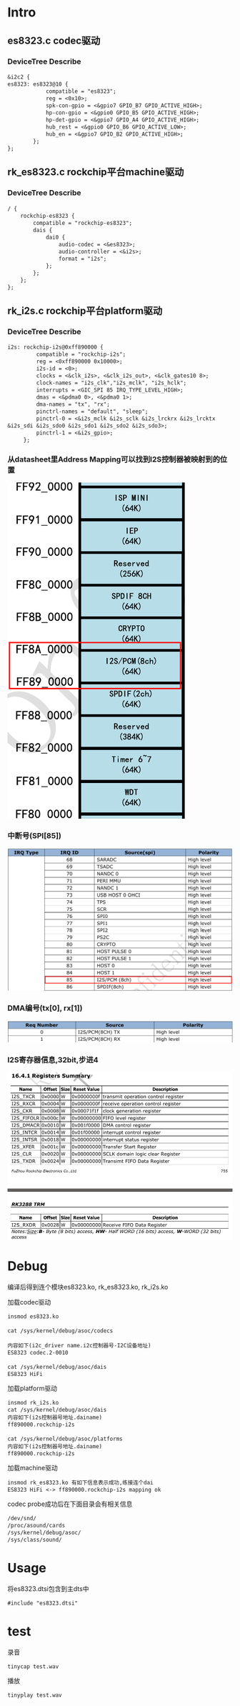 # Intro

## es8323.c codec驱动

### DeviceTree Describe

	&i2c2 {
	es8323: es8323@10 {
				compatible = "es8323";
				reg = <0x10>;
				spk-con-gpio = <&gpio7 GPIO_B7 GPIO_ACTIVE_HIGH>;
				hp-con-gpio = <&gpio0 GPIO_B5 GPIO_ACTIVE_HIGH>;
				hp-det-gpio = <&gpio7 GPIO_A4 GPIO_ACTIVE_HIGH>;
				hub_rest = <&gpio0 GPIO_B6 GPIO_ACTIVE_LOW>;
				hub_en = <&gpio7 GPIO_B2 GPIO_ACTIVE_HIGH>;
			};
	};

## rk_es8323.c rockchip平台machine驱动

### DeviceTree Describe

	/ {
		rockchip-es8323 {
			compatible = "rockchip-es8323";
			dais {
				dai0 {
					audio-codec = <&es8323>;
					audio-controller = <&i2s>;
					format = "i2s";
				};
			};
		};
	};

## rk_i2s.c rockchip平台platform驱动

### DeviceTree Describe

	i2s: rockchip-i2s@0xff890000 {
			 compatible = "rockchip-i2s";
			 reg = <0xff890000 0x10000>;
			 i2s-id = <0>;
			 clocks = <&clk_i2s>, <&clk_i2s_out>, <&clk_gates10 8>;
			 clock-names = "i2s_clk","i2s_mclk", "i2s_hclk";
			 interrupts = <GIC_SPI 85 IRQ_TYPE_LEVEL_HIGH>;
			 dmas = <&pdma0 0>, <&pdma0 1>;
			 dma-names = "tx", "rx";
			 pinctrl-names = "default", "sleep";
			 pinctrl-0 = <&i2s_mclk &i2s_sclk &i2s_lrckrx &i2s_lrcktx &i2s_sdi &i2s_sdo0 &i2s_sdo1 &i2s_sdo2 &i2s_sdo3>;
			 pinctrl-1 = <&i2s_gpio>;
		 };


### 从datasheet里Address Mapping可以找到I2S控制器被映射到的位置

![I2S MAP](./I2S_MAP.png)

### 中断号(SPI[85])

![I2S INT](./I2S_INT.png)

### DMA编号(tx[0], rx[1])

![I2S DMA](./I2S_DMA.png)

### I2S寄存器信息,32bit,步进4

![I2S REG](./I2S_REG.png)

# Debug

编译后得到连个模块es8323.ko, rk_es8323.ko, rk_i2s.ko

加载codec驱动

	insmod es8323.ko

	cat /sys/kernel/debug/asoc/codecs

	内容如下(i2c_driver name.i2c控制器号-I2C设备地址)
	ES8323 codec.2-0010

	cat /sys/kernel/debug/asoc/dais
	ES8323 HiFi

加载platform驱动

	insmod rk_i2s.ko
	cat /sys/kernel/debug/asoc/dais
	内容如下(i2s控制器号地址.dainame)
	ff890000.rockchip-i2s

	cat /sys/kernel/debug/asoc/platforms
	内容如下(i2s控制器号地址.dainame)
	ff890000.rockchip-i2s

加载machine驱动

	insmod rk_es8323.ko 有如下信息表示成功,练接连个dai
	ES8323 HiFi <-> ff890000.rockchip-i2s mapping ok

codec probe成功后在下面目录会有相关信息

	/dev/snd/
	/proc/asound/cards
	/sys/kernel/debug/asoc/
	/sys/class/sound/

# Usage

将es8323.dtsi包含到主dts中

	#include "es8323.dtsi"

# test

录音

	tinycap test.wav

播放

	tinyplay test.wav
